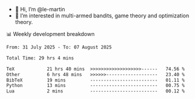- 👋 Hi, I’m @le-martin
- 👀 I’m interested in multi-armed bandits, game theory and optimization theory.
<!---- 💞️ I’m looking to collaborate on ...
- 📫 How to reach me ...-->

<!---
Tutorial for using WakaTime stats in GitHub profile: https://github.com/athul/waka-readme
-->

📊 Weekly development breakdown
<!--START_SECTION:waka-->

```txt
From: 31 July 2025 - To: 07 August 2025

Total Time: 29 hrs 4 mins

TeX            21 hrs 40 mins  >>>>>>>>>>>>>>>>>>>------   74.56 %
Other          6 hrs 48 mins   >>>>>>-------------------   23.40 %
BibTeX         19 mins         -------------------------   01.11 %
Python         13 mins         -------------------------   00.75 %
Lua            2 mins          -------------------------   00.12 %
```

<!--END_SECTION:waka-->

<!---
le-martin/le-martin is a ✨ special ✨ repository because its `README.md` (this file) appears on your GitHub profile.
You can click the Preview link to take a look at your changes.
--->
